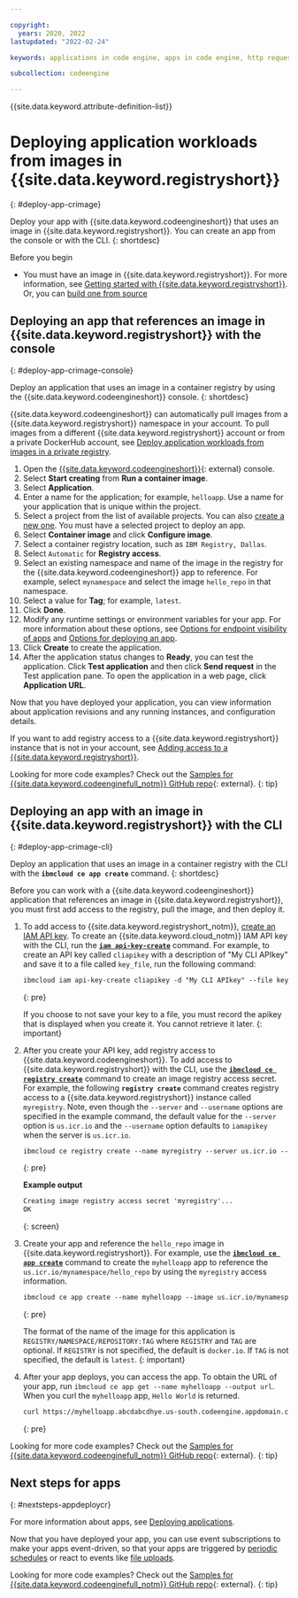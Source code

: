 ```yaml
---

copyright:
  years: 2020, 2022
lastupdated: "2022-02-24"

keywords: applications in code engine, apps in code engine, http requests in code engine, deploy apps in code engine, app workloads in code engine, deploying workloads in code engine, application, app, memory, cpu, environment variables

subcollection: codeengine

---
```


{{site.data.keyword.attribute-definition-list}}

# Deploying application workloads from images in {{site.data.keyword.registryshort}}
{: #deploy-app-crimage}

Deploy your app with {{site.data.keyword.codeengineshort}} that uses an image in {{site.data.keyword.registryshort}}. You can create an app from the console or with the CLI. 
{: shortdesc}

Before you begin

- You must have an image in {{site.data.keyword.registryshort}}. For more information, see [Getting started with {{site.data.keyword.registryshort}}](/docs/Registry?topic=Registry-getting-started#getting-started).  Or, you can [build one from source](/docs/codeengine?topic=codeengine-app-source-code)

## Deploying an app that references an image in {{site.data.keyword.registryshort}} with the console
{: #deploy-app-crimage-console}

Deploy an application that uses an image in a container registry by using the {{site.data.keyword.codeengineshort}} console.
{: shortdesc}

{{site.data.keyword.codeengineshort}} can automatically pull images from a {{site.data.keyword.registryshort}} namespace in your account. To pull images from a different {{site.data.keyword.registryshort}} account or from a private DockerHub account, see [Deploy application workloads from images in a private registry](/docs/codeengine?topic=codeengine-deploy-app-private). 

1. Open the [{{site.data.keyword.codeengineshort}}](https://cloud.ibm.com/codeengine/overview){: external} console.
2. Select **Start creating** from **Run a container image**.
3. Select **Application**.
4. Enter a name for the application; for example, `helloapp`. Use a name for your application that is unique within the project. 
5. Select a project from the list of available projects. You can also [create a new one](/docs/codeengine?topic=codeengine-manage-project#create-a-project). You must have a selected project to deploy an app. 
6. Select **Container image** and click **Configure image**. 
7. Select a container registry location, such as `IBM Registry, Dallas`.
8. Select `Automatic` for **Registry access**.
9. Select an existing namespace and name of the image in the registry for the {{site.data.keyword.codeengineshort}} app to reference. For example, select `mynamespace` and select the image `hello_repo` in that namespace.
10. Select a value for **Tag**; for example, `latest`.
11. Click **Done**.
12. Modify any runtime settings or environment variables for your app. For more information about these options, see [Options for endpoint visibility of apps](/docs/codeengine?topic=codeengine-application-workloads#optionsdeploy) and [Options for deploying an app](/docs/codeengine?topic=codeengine-application-workloads#optionsdeploy).
13. Click **Create** to create the application.
14. After the application status changes to **Ready**, you can test the application. Click **Test application** and then click **Send request** in the Test application pane. To open the application in a web page, click **Application URL**.  

Now that you have deployed your application, you can view information about application revisions and any running instances, and configuration details.  



If you want to add registry access to a {{site.data.keyword.registryshort}} instance that is not in your account, see [Adding access to a {{site.data.keyword.registryshort}}](/docs/codeengine?topic=codeengine-add-registry). 

Looking for more code examples? Check out the [Samples for {{site.data.keyword.codeenginefull_notm}} GitHub repo](https://github.com/IBM/CodeEngine){: external}.
{: tip}

## Deploying an app with an image in {{site.data.keyword.registryshort}} with the CLI
{: #deploy-app-crimage-cli}

Deploy an application that uses an image in a container registry with the CLI with the **`ibmcloud ce app create`** command. 
{: shortdesc}

Before you can work with a {{site.data.keyword.codeengineshort}} application that references an image in {{site.data.keyword.registryshort}}, you must first add access to the registry, pull the image, and then deploy it. 

1. To add access to {{site.data.keyword.registryshort_notm}}, [create an IAM API key](/docs/codeengine?topic=codeengine-add-registry#images-your-account-api-key). To create an {{site.data.keyword.cloud_notm}} IAM API key with the CLI, run the [**`iam api-key-create`**](/docs/account?topic=cli-ibmcloud_commands_iam#ibmcloud_iam_api_key_create) command. For example, to create an API key called `cliapikey` with a description of "My CLI APIkey" and save it to a file called `key_file`, run the following command:

    ```txt
    ibmcloud iam api-key-create cliapikey -d "My CLI APIkey" --file key_file
    ```
    {: pre}

    If you choose to not save your key to a file, you must record the apikey that is displayed when you create it. You cannot retrieve it later.
    {: important}

2. After you create your API key, add registry access to {{site.data.keyword.codeengineshort}}. To add access to {{site.data.keyword.registryshort}} with the CLI, use the [**`ibmcloud ce registry create`**](/docs/codeengine?topic=codeengine-cli#cli-registry-create) command to create an image registry access secret. For example, the following **`registry create`** command creates registry access to a {{site.data.keyword.registryshort}} instance called `myregistry`. Note, even though the `--server` and `--username` options are specified in the example command, the default value for the `--server` option is `us.icr.io` and the `--username` option defaults to `iamapikey` when the server is `us.icr.io`.  

    ```txt
    ibmcloud ce registry create --name myregistry --server us.icr.io --username iamapikey --password APIKEY
    ```
    {: pre}

    **Example output**

    ```txt
    Creating image registry access secret 'myregistry'...
    OK
    ```
    {: screen}

3. Create your app and reference the `hello_repo` image in {{site.data.keyword.registryshort}}. For example, use the [**`ibmcloud ce app create`**](/docs/codeengine?topic=codeengine-cli#cli-application-create) command to create the `myhelloapp` app to reference the `us.icr.io/mynamespace/hello_repo` by using the `myregistry` access information. 

    ```txt
    ibmcloud ce app create --name myhelloapp --image us.icr.io/mynamespace/hello_repo --registry-secret myregistry
    ```
    {: pre}

    The format of the name of the image for this application is `REGISTRY/NAMESPACE/REPOSITORY:TAG` where `REGISTRY` and `TAG` are optional. If `REGISTRY` is not specified, the default is `docker.io`. If `TAG` is not specified, the default is `latest`.
    {: important}

4. After your app deploys, you can access the app. To obtain the URL of your app, run `ibmcloud ce app get --name myhelloapp --output url`. When you curl the `myhelloapp` app, `Hello World` is returned.  

    ```txt
    curl https://myhelloapp.abcdabcdhye.us-south.codeengine.appdomain.cloud
    ```
    {: pre}

Looking for more code examples? Check out the [Samples for {{site.data.keyword.codeenginefull_notm}} GitHub repo](https://github.com/IBM/CodeEngine){: external}.
{: tip}

## Next steps for apps
{: #nextsteps-appdeploycr}

For more information about apps, see [Deploying applications](/docs/codeengine?topic=codeengine-application-workloads).

Now that you have deployed your app, you can use event subscriptions to make your apps event-driven, so that your apps are triggered by [periodic schedules](/docs/codeengine?topic=codeengine-subscribe-cron#eventing-cron-existing-app) or react to events like [file uploads](/docs/codeengine?topic=codeengine-eventing-cosevent-producer#obstorage_ev_app).


Looking for more code examples? Check out the [Samples for {{site.data.keyword.codeenginefull_notm}} GitHub repo](https://github.com/IBM/CodeEngine){: external}.
{: tip}


